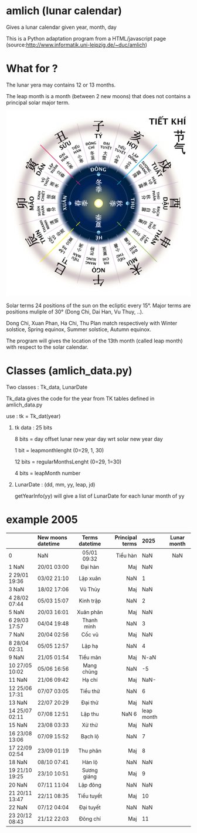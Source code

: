 # amlich (lunar calendar)

Gives a lunar calendar given year, month, day

This is a Python adaptation program from a HTML/javascript page (source:http://www.informatik.uni-leipzig.de/~duc/amlich)


# What for ?

The lunar yera may contains 12 or 13 months. 

The leap month is a month (between 2 new moons) that does not contains a principal solar major term.

![Principal terms](Tiết_Khí.svg "source:wikipedia")

Solar terms 24 positions of the sun on the ecliptic every 15°. Major terms are positions muliple of 30° (Dong Chi, Dai Han, Vu Thuy, ..).

Dong Chi, Xuan Phan, Ha Chi, Thu Plan match respectively with Winter solstice, Spring equinox, Summer solstice, Autumn equinox.

The program will gives the location of the 13th month (called leap month) with respect to the solar calendar. 


# Classes (amlich_data.py)

Two classes : Tk_data, LunarDate

Tk_data gives the code for the year from TK tables defined in amlich_data.py

use : tk = Tk_dat(year)

1) tk data : 25 bits

    8 bits = day offset lunar new year day wrt solar new year day
    
    1 bit = leapmonthlenght (0=29, 1, 30)
    
    12 bits = regularMonthsLenght (0=29, 1=30)
    
    4 bits = leapMonth number

2) LunarDate : (dd, mm, yy, leap, jd)

    getYearInfo(yy) will give a list of LunarDate for each lunar month of yy 
    
# example 2005

| |New moons datetime  | Terms datetime | Principal terms | 2025  | Lunar month |
| :------------ | :------------ | :-------------: | -------------: | :------------ | :-------------: |
|0|                 NaN|    05/01 09:32     |   Tiểu hàn | NaN  |         NaN|
|1                 NaN |   20/01 03:00      |  Đại hàn  | Maj     |      NaN|
|2         29/01 19:36 |  03/02 21:10       | Lập xuân  | NaN     |       1|
|3                 NaN |   18/02 17:06      |   Vũ Thủy  | Maj    |     NaN|
|4         28/02 07:44 |   05/03 15:07      | Kinh trập  | NaN    |      2|
|5                 NaN |   20/03 16:01      | Xuân phân  | Maj    |   NaN|
|6         29/03 17:57 |   04/04 19:48      | Thanh minh | NaN    |    3|
|7                 NaN |   20/04 02:56      |    Cốc vũ  | Maj    | NaN|
|8         28/04 02:31 |   05/05 12:57      |    Lập hạ  | NaN    |  4|
|9                 NaN |   21/05 01:54      |  Tiểu mãn  | Maj    |       N-aN|
|10        27/05 10:02 |   05/06 16:56      | Mang chủng | NaN    |         -5|
|11                NaN |   21/06 09:42      |    Hạ chí  | Maj    |       NaN-|
|12        25/06 17:31 |   07/07 03:05      |  Tiểu thử  | NaN    |         6|
|13                NaN |   22/07 20:29      |   Đại thử  | Maj    |       NaN|
|14        25/07 02:11 |   07/08 12:51      |   Lập thu  | NaN  6 | leap month|
|15                NaN |   23/08 03:33      |    Xử thử  | Maj    |       NaN|
|16        23/08 13:06 |   07/09 15:52      |   Bạch lộ  | NaN    |         7|
|17        22/09 02:54 |   23/09 01:19      |  Thu phân  | Maj    |         8|
|18                NaN |   08/10 07:41      |    Hàn lộ  | NaN    |       NaN|
|19        21/10 19:25 |   23/10 10:51      | Sương giáng  | Maj  |         9|
|20                NaN |   07/11 11:04      |  Lập đông  | NaN    |       NaN|
|21        20/11 13:47 |   22/11 08:35      | Tiểu tuyết | Maj    |        10|
|22                NaN |   07/12 04:04      |  Đại tuyết | NaN    |       NaN|
|23        20/12 08:43 |   21/12 22:03      |  Đông chí  | Maj    |        11|
